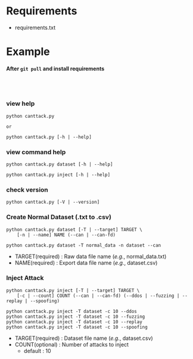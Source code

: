 # Requirements

- requirements.txt

# Example
#### After `git pull` and install requirements

<br/>
<br/>

### view help

```commandline
python canttack.py 

or

python canttack.py [-h | --help]
```

### view command help
```commandline
python canttack.py dataset [-h | --help]

python canttack.py inject [-h | --help]
```

### check version
```commandline
python canttack.py [-V | --version]
```

### Create Normal Dataset (.txt to .csv)

```commandline
python canttack.py dataset [-T | --target] TARGET \
    [-n | --name] NAME (--can | --can-fd)
    
python canttack.py dataset -T normal_data -n dataset --can
```
- TARGET(required) : Raw data file name (_e.g._, normal_data.txt)
- NAME(required) : Export data file name (_e.g._, dataset.csv)

### Inject Attack

```commandline
python canttack.py inject [-T | --target] TARGET \
    [-c | --count] COUNT (--can | --can-fd) (--ddos | --fuzzing | --replay | --spoofing)

python canttack.py inject -T dataset -c 10 --ddos
python canttack.py inject -T dataset -c 10 --fuzzing
python canntack.py inject -T dataset -c 10 --replay
python canttack.py inject -T dataset -c 10 --spoofing
```
- TARGET(required) : Dataset file name (_e.g._, dataset.csv)
- COUNT(optional) : Number of attacks to inject
    - default : 10